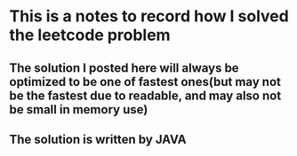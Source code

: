 # This is a notes to record how I solved the leetcode problem

## The solution I posted here will always be optimized to be one of fastest ones(but may not be the fastest due to readable, and may also not be small in memory use)

## The solution is written by JAVA

